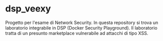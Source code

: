 # dsp_veexy

Progetto per l'esame di Network Security. In questa repository si trova un laboratorio integrabile in DSP (Docker Security Playground). Il laboratorio tratta di un presunto marketplace vulnerabile ad attacchi di tipo XSS.
